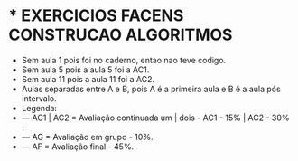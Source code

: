 # * EXERCICIOS FACENS CONSTRUCAO ALGORITMOS




* Sem aula 1 pois foi no caderno, entao nao teve codigo.
* Sem aula 5 pois a aula 5 foi a AC1.
* Sem aula 11 pois a aula 11 foi a AC2.
* Aulas separadas entre A e B, pois A é a primeira aula e B é a aula pós intervalo.
* Legenda:
*  — AC1 | AC2 = Avaliação continuada um | dois - AC1 - 15% | AC2 - 30% .
*  —  AG = Avaliação em grupo - 10%.
*  —  AF = Avaliação final - 45%.
